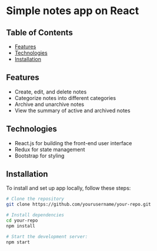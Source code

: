 # Simple notes app on React

## Table of Contents

- [Features](#features)
- [Technologies](#technologies)
- [Installation](#installation)

## Features

- Create, edit, and delete notes
- Categorize notes into different categories
- Archive and unarchive notes
- View the summary of active and archived notes

## Technologies

- React.js for building the front-end user interface
- Redux for state management
- Bootstrap for styling

## Installation

To install and set up app locally, follow these steps:

```bash
# Clone the repository
git clone https://github.com/yourusername/your-repo.git

# Install dependencies
cd your-repo
npm install

# Start the development server:
npm start
